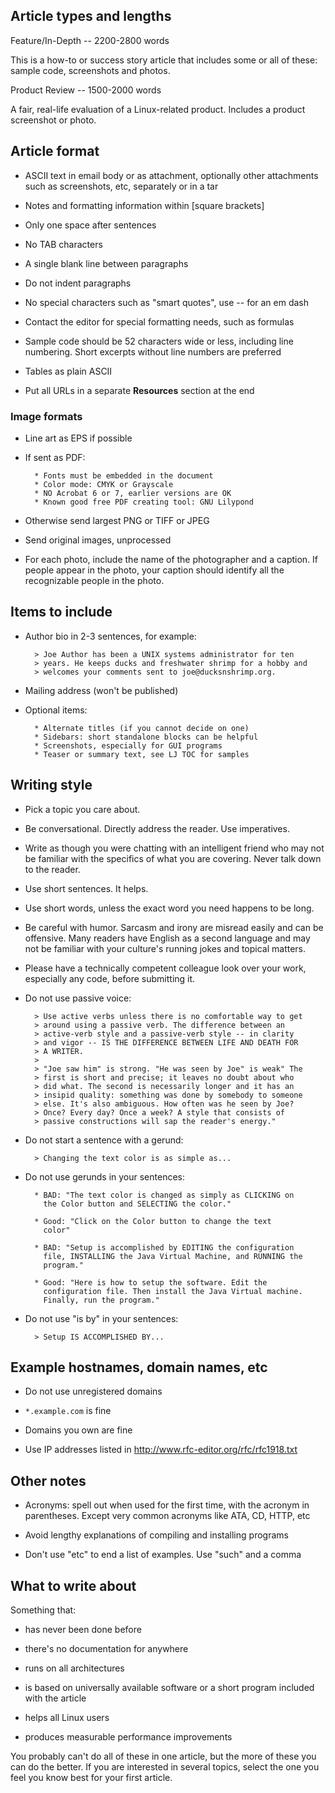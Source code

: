 ## Article types and lengths

Feature/In-Depth -- 2200-2800 words

This is a how-to or success story article that includes some or all of these: sample code, screenshots and photos.

Product Review -- 1500-2000 words

A fair, real-life evaluation of a Linux-related product. Includes a product screenshot or photo.


## Article format

* ASCII text in email body or as attachment, optionally other
  attachments such as screenshots, etc, separately or in a tar

* Notes and formatting information within [square brackets]

* Only one space after sentences

* No TAB characters

* A single blank line between paragraphs

* Do not indent paragraphs

* No special characters such as "smart quotes", use -- for an em dash

* Contact the editor for special formatting needs, such as formulas

* Sample code should be 52 characters wide or less, including line
  numbering. Short excerpts without line numbers are preferred

* Tables as plain ASCII

* Put all URLs in a separate **Resources** section at the end


### Image formats

* Line art as EPS if possible

* If sent as PDF: 

        * Fonts must be embedded in the document
        * Color mode: CMYK or Grayscale
        * NO Acrobat 6 or 7, earlier versions are OK
        * Known good free PDF creating tool: GNU Lilypond

* Otherwise send largest PNG or TIFF or JPEG

* Send original images, unprocessed

* For each photo, include the name of the photographer and a caption.
  If people appear in the photo, your caption should identify all the
  recognizable people in the photo.


## Items to include

* Author bio in 2-3 sentences, for example:

        > Joe Author has been a UNIX systems administrator for ten
        > years. He keeps ducks and freshwater shrimp for a hobby and
        > welcomes your comments sent to joe@ducksnshrimp.org.

* Mailing address (won't be published)

* Optional items:

        * Alternate titles (if you cannot decide on one)
        * Sidebars: short standalone blocks can be helpful
        * Screenshots, especially for GUI programs
        * Teaser or summary text, see LJ TOC for samples


## Writing style

* Pick a topic you care about.

* Be conversational. Directly address the reader. Use imperatives.

* Write as though you were chatting with an intelligent friend who
  may not be familiar with the specifics of what you are covering.
  Never talk down to the reader.

* Use short sentences. It helps.

* Use short words, unless the exact word you need happens to be long.

* Be careful with humor. Sarcasm and irony are misread easily and can
  be offensive. Many readers have English as a second language and
  may not be familiar with your culture's running jokes and topical
  matters.

* Please have a technically competent colleague look over your work,
  especially any code, before submitting it.

* Do not use passive voice:

        > Use active verbs unless there is no comfortable way to get
        > around using a passive verb. The difference between an
        > active-verb style and a passive-verb style -- in clarity
        > and vigor -- IS THE DIFFERENCE BETWEEN LIFE AND DEATH FOR
        > A WRITER.
        >
        > "Joe saw him" is strong. "He was seen by Joe" is weak" The
        > first is short and precise; it leaves no doubt about who
        > did what. The second is necessarily longer and it has an
        > insipid quality: something was done by somebody to someone
        > else. It's also ambiguous. How often was he seen by Joe?
        > Once? Every day? Once a week? A style that consists of
        > passive constructions will sap the reader's energy."

* Do not start a sentence with a gerund:

        > Changing the text color is as simple as...

* Do not use gerunds in your sentences:

        * BAD: "The text color is changed as simply as CLICKING on
          the Color button and SELECTING the color."

        * Good: "Click on the Color button to change the text
          color"

        * BAD: "Setup is accomplished by EDITING the configuration
          file, INSTALLING the Java Virtual Machine, and RUNNING the
          program."

        * Good: "Here is how to setup the software. Edit the
          configuration file. Then install the Java Virtual machine.
          Finally, run the program."

* Do not use "is by" in your sentences:

        > Setup IS ACCOMPLISHED BY...


## Example hostnames, domain names, etc

* Do not use unregistered domains

* `*.example.com` is fine

* Domains you own are fine

* Use IP addresses listed in http://www.rfc-editor.org/rfc/rfc1918.txt


## Other notes

* Acronyms: spell out when used for the first time, with the acronym
  in parentheses. Except very common acronyms like ATA, CD, HTTP, etc

* Avoid lengthy explanations of compiling and installing programs

* Don't use "etc" to end a list of examples. Use "such" and a comma


## What to write about

Something that:

* has never been done before

* there's no documentation for anywhere

* runs on all architectures

* is based on universally available software or a short program
  included with the article

* helps all Linux users

* produces measurable performance improvements

You probably can't do all of these in one article, but the more of
these you can do the better. If you are interested in several topics,
select the one you feel you know best for your first article.
